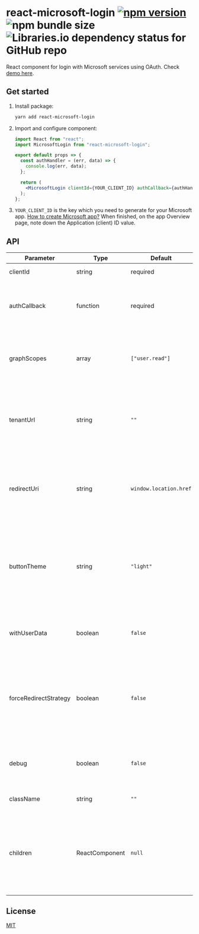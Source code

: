 # react-microsoft-login [![npm version](http://img.shields.io/npm/v/react-microsoft-login.svg)](https://npmjs.org/package/react-microsoft-login) ![npm bundle size](https://img.shields.io/bundlephobia/minzip/react-microsoft-login) ![Libraries.io dependency status for GitHub repo](https://img.shields.io/librariesio/github/alexandrtovmach/react-microsoft-login)


React component for login with Microsoft services using OAuth. Check [demo here](https://alexandrtovmach.github.io/react-microsoft-login/).

## Get started

1. Install package:
   ```sh
   yarn add react-microsoft-login
   ```
2. Import and configure component:

   ```jsx
   import React from "react";
   import MicrosoftLogin from "react-microsoft-login";

   export default props => {
     const authHandler = (err, data) => {
       console.log(err, data);
     };

     return (
       <MicrosoftLogin clientId={YOUR_CLIENT_ID} authCallback={authHandler} />
     );
   };
   ```

3. `YOUR_CLIENT_ID` is the key which you need to generate for your Microsoft app. [How to create Microsoft app?](https://docs.microsoft.com/en-us/azure/active-directory/develop/quickstart-v2-register-an-app) When finished, on the app Overview page, note down the Application (client) ID value.

## API

| Parameter             | Type           | Default                | Description                                                                                                                                                                                                                                         |
| --------------------- | -------------- | ---------------------- | --------------------------------------------------------------------------------------------------------------------------------------------------------------------------------------------------------------------------------------------------- |
| clientId              | string         | required               | Application (client) ID                                                                                                                                                                                                                             |
| authCallback          | function       | required               | Callback function which takes two arguments `(error, authData)`                                                                                                                                                                                     |
| graphScopes           | array          | `["user.read"]`        | Array of Graph API permission names. [More about Graph API permissions](https://developer.microsoft.com/en-us/graph/docs/concepts/permissions_reference).                                                                                           |
| tenantUrl             | string         | `""`                   | A URL indicating a directory that MSAL can request tokens from. [More about MSAL tenant auth](https://github.com/AzureAD/microsoft-authentication-library-for-js/wiki/MSAL-basics).                                                                 |
| redirectUri           | string         | `window.location.href` | The redirect URI of the application, this should be same as the value in the application registration portal.                                                                                                                                       |
| buttonTheme           | string         | `"light"`              | Name of theme for button style. Themes: `"light"` `"light_short"` `"dark"` `"dark_short"`. Styles come from [Official Microsoft brand design](https://docs.microsoft.com/en-us/azure/active-directory/develop/howto-add-branding-in-azure-ad-apps). |
| withUserData          | boolean        | `false`                | Boolean flag to make an additional request to GraphAPI to get user data.                                                                                                                                                                            |
| forceRedirectStrategy | boolean        | `false`                | Boolean flag to force redirect login strategy for all browsers. This strategy used by default just for IE browsers to avoid issues.                                                                                                                 |
| debug                 | boolean        | `false`                | Boolean flag to enable detailed logs of authorization process.                                                                                                                                                                                      |
| className             | string         | `""`                   | Additional class name string.                                                                                                                                                                                                                       |
| children              | ReactComponent | `null`                 | Alternative way to provide custom button element as a children prop instead of [Official Microsoft brand design](https://docs.microsoft.com/en-us/azure/active-directory/develop/howto-add-branding-in-azure-ad-apps)                               |

## License

[MIT](https://github.com/nishanths/license/blob/master/LICENSE)
